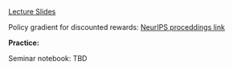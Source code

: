 [Lecture Slides](./MSAI_RL_lect06_policy_gradient.pdf)


Policy gradient for discounted rewards: [NeurIPS proceddings link](https://proceedings.neurips.cc/paper/1999/file/464d828b85b0bed98e80ade0a5c43b0f-Paper.pdf)


**Practice:**

Seminar notebook: TBD